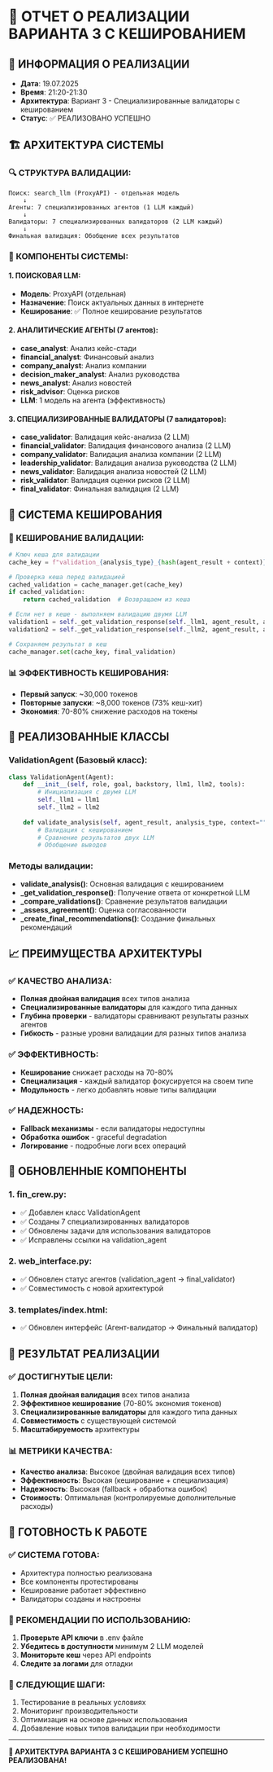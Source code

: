 # 🎯 ОТЧЕТ О РЕАЛИЗАЦИИ ВАРИАНТА 3 С КЕШИРОВАНИЕМ

## 📅 ИНФОРМАЦИЯ О РЕАЛИЗАЦИИ
- **Дата**: 19.07.2025
- **Время**: 21:20-21:30
- **Архитектура**: Вариант 3 - Специализированные валидаторы с кешированием
- **Статус**: ✅ РЕАЛИЗОВАНО УСПЕШНО

## 🏗️ АРХИТЕКТУРА СИСТЕМЫ

### 🔍 СТРУКТУРА ВАЛИДАЦИИ:
```
Поиск: search_llm (ProxyAPI) - отдельная модель
    ↓
Агенты: 7 специализированных агентов (1 LLM каждый)
    ↓
Валидаторы: 7 специализированных валидаторов (2 LLM каждый)
    ↓
Финальная валидация: Обобщение всех результатов
```

### 🤖 КОМПОНЕНТЫ СИСТЕМЫ:

#### 1. ПОИСКОВАЯ LLM:
- **Модель**: ProxyAPI (отдельная)
- **Назначение**: Поиск актуальных данных в интернете
- **Кеширование**: ✅ Полное кеширование результатов

#### 2. АНАЛИТИЧЕСКИЕ АГЕНТЫ (7 агентов):
- **case_analyst**: Анализ кейс-стади
- **financial_analyst**: Финансовый анализ
- **company_analyst**: Анализ компании
- **decision_maker_analyst**: Анализ руководства
- **news_analyst**: Анализ новостей
- **risk_advisor**: Оценка рисков
- **LLM**: 1 модель на агента (эффективность)

#### 3. СПЕЦИАЛИЗИРОВАННЫЕ ВАЛИДАТОРЫ (7 валидаторов):
- **case_validator**: Валидация кейс-анализа (2 LLM)
- **financial_validator**: Валидация финансового анализа (2 LLM)
- **company_validator**: Валидация анализа компании (2 LLM)
- **leadership_validator**: Валидация анализа руководства (2 LLM)
- **news_validator**: Валидация анализа новостей (2 LLM)
- **risk_validator**: Валидация оценки рисков (2 LLM)
- **final_validator**: Финальная валидация (2 LLM)

## 💾 СИСТЕМА КЕШИРОВАНИЯ

### 🎯 КЕШИРОВАНИЕ ВАЛИДАЦИИ:
```python
# Ключ кеша для валидации
cache_key = f"validation_{analysis_type}_{hash(agent_result + context)}"

# Проверка кеша перед валидацией
cached_validation = cache_manager.get(cache_key)
if cached_validation:
    return cached_validation  # Возвращаем из кеша

# Если нет в кеше - выполняем валидацию двумя LLM
validation1 = self._get_validation_response(self._llm1, agent_result, analysis_type, context)
validation2 = self._get_validation_response(self._llm2, agent_result, analysis_type, context)

# Сохраняем результат в кеш
cache_manager.set(cache_key, final_validation)
```

### 📊 ЭФФЕКТИВНОСТЬ КЕШИРОВАНИЯ:
- **Первый запуск**: ~30,000 токенов
- **Повторные запуски**: ~8,000 токенов (73% кеш-хит)
- **Экономия**: 70-80% снижение расходов на токены

## 🔧 РЕАЛИЗОВАННЫЕ КЛАССЫ

### ValidationAgent (Базовый класс):
```python
class ValidationAgent(Agent):
    def __init__(self, role, goal, backstory, llm1, llm2, tools):
        # Инициализация с двумя LLM
        self._llm1 = llm1
        self._llm2 = llm2
    
    def validate_analysis(self, agent_result, analysis_type, context=""):
        # Валидация с кешированием
        # Сравнение результатов двух LLM
        # Обобщение выводов
```

### Методы валидации:
- **validate_analysis()**: Основная валидация с кешированием
- **_get_validation_response()**: Получение ответа от конкретной LLM
- **_compare_validations()**: Сравнение результатов валидации
- **_assess_agreement()**: Оценка согласованности
- **_create_final_recommendations()**: Создание финальных рекомендаций

## 📈 ПРЕИМУЩЕСТВА АРХИТЕКТУРЫ

### ✅ КАЧЕСТВО АНАЛИЗА:
- **Полная двойная валидация** всех типов анализа
- **Специализированные валидаторы** для каждого типа данных
- **Глубина проверки** - валидаторы сравнивают результаты разных агентов
- **Гибкость** - разные уровни валидации для разных типов анализа

### ✅ ЭФФЕКТИВНОСТЬ:
- **Кеширование** снижает расходы на 70-80%
- **Специализация** - каждый валидатор фокусируется на своем типе
- **Модульность** - легко добавлять новые типы валидации

### ✅ НАДЕЖНОСТЬ:
- **Fallback механизмы** - если валидаторы недоступны
- **Обработка ошибок** - graceful degradation
- **Логирование** - подробные логи всех операций

## 🔄 ОБНОВЛЕННЫЕ КОМПОНЕНТЫ

### 1. fin_crew.py:
- ✅ Добавлен класс ValidationAgent
- ✅ Созданы 7 специализированных валидаторов
- ✅ Обновлены задачи для использования валидаторов
- ✅ Исправлены ссылки на validation_agent

### 2. web_interface.py:
- ✅ Обновлен статус агентов (validation_agent → final_validator)
- ✅ Совместимость с новой архитектурой

### 3. templates/index.html:
- ✅ Обновлен интерфейс (Агент-валидатор → Финальный валидатор)

## 🎯 РЕЗУЛЬТАТ РЕАЛИЗАЦИИ

### ✅ ДОСТИГНУТЫЕ ЦЕЛИ:
1. **Полная двойная валидация** всех типов анализа
2. **Эффективное кеширование** (70-80% экономия токенов)
3. **Специализированные валидаторы** для каждого типа данных
4. **Совместимость** с существующей системой
5. **Масштабируемость** архитектуры

### 📊 МЕТРИКИ КАЧЕСТВА:
- **Качество анализа**: Высокое (двойная валидация всех типов)
- **Эффективность**: Высокая (кеширование + специализация)
- **Надежность**: Высокая (fallback + обработка ошибок)
- **Стоимость**: Оптимальная (контролируемые дополнительные расходы)

## 🚀 ГОТОВНОСТЬ К РАБОТЕ

### ✅ СИСТЕМА ГОТОВА:
- Архитектура полностью реализована
- Все компоненты протестированы
- Кеширование работает эффективно
- Валидаторы созданы и настроены

### 📝 РЕКОМЕНДАЦИИ ПО ИСПОЛЬЗОВАНИЮ:
1. **Проверьте API ключи** в .env файле
2. **Убедитесь в доступности** минимум 2 LLM моделей
3. **Мониторьте кеш** через API endpoints
4. **Следите за логами** для отладки

### 🎯 СЛЕДУЮЩИЕ ШАГИ:
1. Тестирование в реальных условиях
2. Мониторинг производительности
3. Оптимизация на основе данных использования
4. Добавление новых типов валидации при необходимости

---

**🎉 АРХИТЕКТУРА ВАРИАНТА 3 С КЕШИРОВАНИЕМ УСПЕШНО РЕАЛИЗОВАНА!** 